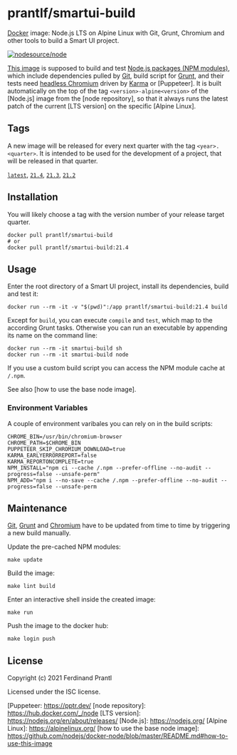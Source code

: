# prantlf/smartui-build

[Docker] image: Node.js LTS on Alpine Linux with Git, Grunt, Chromium and other tools to build a Smart UI project.

[![nodesource/node](http://dockeri.co/image/prantlf/smartui-build)](https://hub.docker.com/repository/docker/prantlf/smartui-build/)

[This image] is supposed to build and test [Node.js packages (NPM modules)], which include dependencies pulled by [Git], build script for [Grunt], and their tests need [headless Chromium] driven by [Karma] or [Puppeteer]. It is built automatically on the top of the tag `<version>-alpine<version>` of the [Node.js] image from the [node repository], so that it always runs the latest patch of the current [LTS version] on the specific [Alpine Linux].
  
## Tags

A new image will be released for every next quarter with the tag `<year>.<quarter>`. It is intended to be used for the development of a project, that will be released in that quarter.

[`latest`], [`21.4`], [`21.3`], [`21.2`]

## Installation

You will likely choose a tag with the version number of your release target quarter.

    docker pull prantlf/smartui-build
    # or
    docker pull prantlf/smartui-build:21.4

## Usage

Enter the root directory of a Smart UI project, install its dependencies, build and test it:

    docker run --rm -it -v "$(pwd)":/app prantlf/smartui-build:21.4 build

Except for `build`, you can execute `compile` and `test`, which map to the according Grunt tasks. Otherwise you can run an executable by appending its name on the command line:

    docker run --rm -it smartui-build sh
    docker run --rm -it smartui-build node

If you use a custom build script you can access the NPM module cache at `/.npm`.

See also [how to use the base node image].

### Environment Variables

A couple of environment varibales you can rely on in the build scripts:

    CHROME_BIN=/usr/bin/chromium-browser
    CHROME_PATH=$CHROME_BIN
    PUPPETEER_SKIP_CHROMIUM_DOWNLOAD=true
    KARMA_EARLYERRORREPORT=false
    KARMA_REPORTONCOMPLETE=true
    NPM_INSTALL="npm ci --cache /.npm --prefer-offline --no-audit --progress=false --unsafe-perm"
    NPM_ADD="npm i --no-save --cache /.npm --prefer-offline --no-audit --progress=false --unsafe-perm

## Maintenance

[Git], [Grunt] and [Chromium] have to be updated from time to time by triggering a new build manually.

Update the pre-cached NPM modules:

    make update

Build the image:

    make lint build

Enter an interactive shell inside the created image:

    make run

Push the image to the docker hub:

    make login push

## License

Copyright (c) 2021 Ferdinand Prantl

Licensed under the ISC license.

[Docker]: https://www.docker.com/
[This image]: https://hub.docker.com/repository/docker/prantlf/smartui-build
[`latest`]: https://hub.docker.com/repository/docker/prantlf/smartui-build/tags
[`21.4`]: https://hub.docker.com/repository/docker/prantlf/smartui-build?tab=tags&name=21.4
[`21.3`]: https://hub.docker.com/repository/docker/prantlf/smartui-build?tab=tags&name=21.3
[`21.2`]: https://hub.docker.com/repository/docker/prantlf/smartui-build?tab=tags&name=21.2
[Node.js packages (NPM modules)]: https://docs.npmjs.com/about-packages-and-modules
[Git]: https://git-scm.com/
[Grunt]: https://gruntjs.com/
[headless Chromium]: https://chromium.googlesource.com/chromium/src/+/lkgr/headless/README.md
[Chromium]: https://www.chromium.org/
[Karma]: https://karma-runner.github.io/latest/index.html
[Puppeteer: https://pptr.dev/
[node repository]: https://hub.docker.com/_/node
[LTS version]: https://nodejs.org/en/about/releases/
[Node.js]: https://nodejs.org/
[Alpine Linux]: https://alpinelinux.org/
[how to use the base node image]: https://github.com/nodejs/docker-node/blob/master/README.md#how-to-use-this-image
